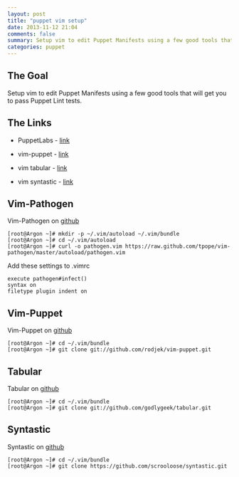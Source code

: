 ```yaml
---
layout: post
title: "puppet vim setup"
date: 2013-11-12 21:04
comments: false
summary: Setup vim to edit Puppet Manifests using a few good tools that will get you to pass Puppet Lint tests.
categories: puppet
---
```


## The Goal
Setup vim to edit Puppet Manifests using a few good tools that will get you to pass Puppet Lint tests.



## The Links

- PuppetLabs - [link](http://puppetlabs.com/)

- vim-puppet - [link](https://github.com/rodjek/vim-puppet)

- vim tabular - [link](https://github.com/godlygeek/tabular)

- vim syntastic - [link](https://github.com/scrooloose/syntastic)


## Vim-Pathogen
Vim-Pathogen on [github](https://github.com/tpope/vim-pathogen "vim-pathogen")

~~~
[root@Argon ~]# mkdir -p ~/.vim/autoload ~/.vim/bundle
[root@Argon ~]# cd ~/.vim/autoload
[root@Argon ~]# curl -o pathogen.vim https://raw.github.com/tpope/vim-pathogen/master/autoload/pathogen.vim
~~~
Add these settings to .vimrc

~~~
execute pathogen#infect()
syntax on
filetype plugin indent on
~~~

## Vim-Puppet
Vim-Puppet on [github](https://github.com/rodjek/vim-puppet "vim-puppet")

~~~
[root@Argon ~]# cd ~/.vim/bundle
[root@Argon ~]# git clone git://github.com/rodjek/vim-puppet.git
~~~

## Tabular
Tabular on [github](https://github.com/godlygeek/tabular "tabular")

~~~
[root@Argon ~]# cd ~/.vim/bundle
[root@Argon ~]# git clone git://github.com/godlygeek/tabular.git
~~~

## Syntastic
Syntastic on [github](https://github.com/scrooloose/syntastic "syntastic")

~~~
[root@Argon ~]# cd ~/.vim/bundle
[root@Argon ~]# git clone https://github.com/scrooloose/syntastic.git
~~~
